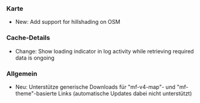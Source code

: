 
### Karte
- New: Add support for hillshading on OSM

### Cache-Details
- Change: Show loading indicator in log activity while retrieving required data is ongoing

### Allgemein
- Neu: Unterstütze generische Downloads für "mf-v4-map"- und "mf-theme"-basierte Links (automatische Updates dabei nicht unterstützt)
